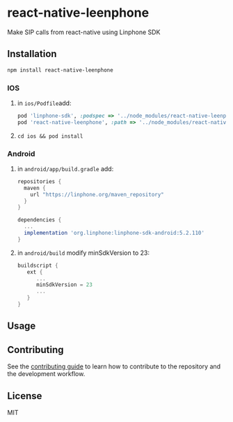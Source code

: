 # react-native-leenphone

Make SIP calls from react-native using Linphone SDK

## Installation

```sh
npm install react-native-leenphone
```

### IOS

1.
    in `ios/Podfile`add:
    ```rb
    pod 'linphone-sdk', :podspec => '../node_modules/react-native-leenphone/third_party_podspecs/linphone-sdk.podspec'
    pod 'react-native-leenphone', :path => '../node_modules/react-native-leenphone'
    ```
2.
    ```shell
    cd ios && pod install
    ```

### Android
1.
    in `android/app/build.gradle` add:
    ```gradle
    repositories {
      maven {
        url "https://linphone.org/maven_repository"
      }
    }

    dependencies {
      ...
      implementation 'org.linphone:linphone-sdk-android:5.2.110'
    }
   ```
2.
    in `android/build` modify minSdkVersion to 23:
    ```gradle
    buildscript {
       ext {
          ...
          minSdkVersion = 23
          ...
       }
    }
    ```
## Usage



## Contributing

See the [contributing guide](CONTRIBUTING.md) to learn how to contribute to the repository and the development workflow.

## License

MIT
